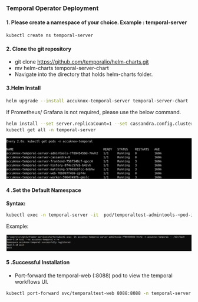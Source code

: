 ### Temporal Operator Deployment

#### 1. Please create a namespace of your choice. Example : temporal-server
```sh
kubectl create ns temporal-server
```

#### 2. Clone the git repository
 - git clone https://github.com/temporalio/helm-charts.git
 - mv helm-charts temporal-server-chart
 - Navigate into the directory that holds helm-charts folder.

#### 3.Helm Install
```sh
helm upgrade --install accuknox-temporal-server temporal-server-chart  --set server.replicaCount=1 --set cassandra.config.cluster_size=1 --set prometheus.enabled=false --set grafana.enabled=false --set elasticsearch.enabled=false --timeout 15m -n accuknox-temporal
```
If Prometheus/ Grafana is not required, please use the below command.

```sh
helm install --set server.replicaCount=1 --set cassandra.config.cluster_size=1 --set prometheus.enabled=false --set grafana.enabled=false --set elasticsearch.enabled=false temporal . --timeout 15m -n temporal-server
kubectl get all -n temporal-server
```
![Alt](../images/temporal.png)

#### 4 .Set the Default Namespace
<b>Syntax:</b>
```sh
kubectl exec -n temporal-server -it  pod/temporaltest-admintools-<pod-id> -- /bin/bash tctl --ns default n re
```
Example:

![Alt](../images/temporal-eg.png)

#### 5 .Successful Installation
- Port-forward the temporal-web (:8088) pod to view the temporal workflows UI.
```sh
kubectl port-forward svc/temporaltest-web 8088:8088 -n temporal-server
```
